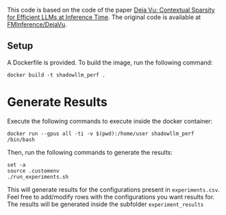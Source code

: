 This code is based on the code of the paper [Deja Vu: Contextual Sparsity for Efficient LLMs at Inference Time](https://proceedings.mlr.press/v202/liu23am.html). The original code is available at [FMInference/DejaVu](https://github.com/FMInference/DejaVu).

## Setup

A Dockerfile is provided. To build the image, run the following command:

```
docker build -t shadowllm_perf .
```

# Generate Results

Execute the following commands to execute inside the docker container:
```
docker run --gpus all -ti -v $(pwd):/home/user shadowllm_perf /bin/bash
```

Then, run the following commands to generate the results:
```
set -a
source .customenv
./run_experiments.sh
```

This will generate results for the configurations present in `experiments.csv`. Feel free to add/modify rows with the configurations you want results for. The results will be generated inside the subfolder `experiment_results`